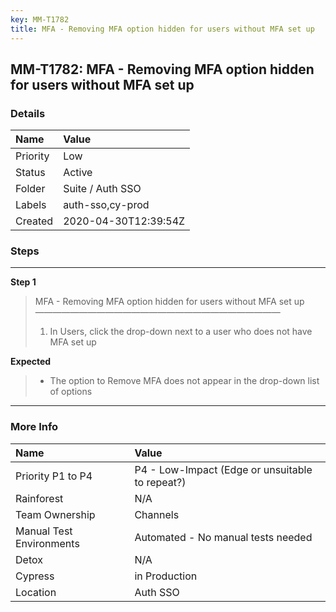 ```yaml
---
key: MM-T1782
title: MFA - Removing MFA option hidden for users without MFA set up
---
```


## MM-T1782: MFA - Removing MFA option hidden for users without MFA set up

### Details

| Name     | Value                |
| :------- | :------------------- |
| Priority | Low                  |
| Status   | Active               |
| Folder   | Suite / Auth SSO     |
| Labels   | auth-sso,cy-prod     |
| Created  | 2020-04-30T12:39:54Z |

### Steps

<hr/>

**Step 1**

> <article>MFA - Removing MFA option hidden for users without MFA set up<br>————————————————————————————<ol><li>In Users, click the drop-down next to a user who does not have MFA set up</li></ol></article>

**Expected**

> <article><ul><li>The option to Remove MFA does not appear in the drop-down list of options</li></ul></article>

<hr/>

### More Info

| Name                     | Value                                           |
| :----------------------- | :---------------------------------------------- |
| Priority P1 to P4        | P4 - Low-Impact (Edge or unsuitable to repeat?) |
| Rainforest               | N/A                                             |
| Team Ownership           | Channels                                        |
| Manual Test Environments | Automated - No manual tests needed              |
| Detox                    | N/A                                             |
| Cypress                  | in Production                                   |
| Location                 | Auth SSO                                        |
